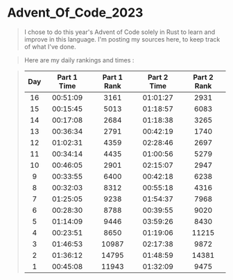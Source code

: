 # Advent_Of_Code_2023

> I chose to do this year's Advent of Code solely in Rust to learn and improve in this language.
> I'm posting my sources here, to keep track of what I've done.

> Here are my daily rankings and times : 

> | Day | Part 1 Time | Part 1 Rank | Part 2 Time | Part 2 Rank |
> | :---: | :---: | :---: | :---: | :---: |
> | 16 | 00:51:09 | 3161 | 01:01:27 | 2931 |
> | 15 | 00:15:45 | 5013 | 01:18:57 | 6083 | 
> | 14 | 00:17:08 | 2684 | 01:18:38 | 3265 |
> | 13 | 00:36:34 | 2791 | 00:42:19 | 1740 |
> | 12 | 01:02:31 | 4359 | 02:28:46 | 2697 |
> | 11 | 00:34:14 | 4435 | 01:00:56 | 5279 |
> | 10 | 00:46:05 | 2901 | 02:15:07 | 2947 |
> |  9 | 00:33:55 | 6400 | 00:42:18 | 6238 |
> |  8 | 00:32:03 | 8312 | 00:55:18 | 4316 |
> |  7 | 01:25:05 | 9238 | 01:54:37 | 7968 |
> |  6 | 00:28:30 | 8788 | 00:39:55 | 9020 |
> |  5 | 01:14:09 | 9446 | 03:59:26 | 8430 |
> |  4 | 00:23:51 | 8650 | 01:19:06 |11215 |
> |  3 | 01:46:53 |10987 | 02:17:38 | 9872 |
> |  2 | 01:36:12 |14795 | 01:48:59 |14381 |
> |  1 | 00:45:08 |11943 | 01:32:09 | 9475 |

